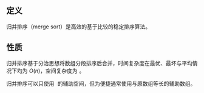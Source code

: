 
## 定义

归并排序（merge sort）是高效的基于比较的稳定排序算法。

## 性质
归并排序基于分治思想将数组分段排序后合并，时间复杂度在最优、最坏与平均情况下均为 $O(n)$，空间复杂度为 ![](data:image/gif;base64,R0lGODlhAQABAIAAAAAAAP///yH5BAEAAAAALAAAAAABAAEAAAIBRAA7 "\Theta (n)")。

归并排序可以只使用 ![](data:image/gif;base64,R0lGODlhAQABAIAAAAAAAP///yH5BAEAAAAALAAAAAABAAEAAAIBRAA7 "\Theta (1)") 的辅助空间，但为便捷通常使用与原数组等长的辅助数组。

<!--stackedit_data:
eyJoaXN0b3J5IjpbMzU2MjQ1NDYxLDIwNDAyOTc2MjJdfQ==
-->